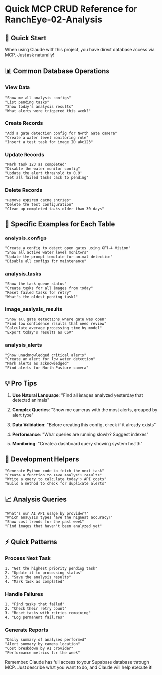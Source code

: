 # Quick MCP CRUD Reference for RanchEye-02-Analysis

## 🚀 Quick Start

When using Claude with this project, you have direct database access via MCP. Just ask naturally!

## 📊 Common Database Operations

### View Data
```
"Show me all analysis configs"
"List pending tasks"
"Show today's analysis results"
"What alerts were triggered this week?"
```

### Create Records
```
"Add a gate detection config for North Gate camera"
"Create a water level monitoring rule"
"Insert a test task for image ID abc123"
```

### Update Records
```
"Mark task 123 as completed"
"Disable the water monitor config"
"Update the alert threshold to 0.9"
"Set all failed tasks back to pending"
```

### Delete Records
```
"Remove expired cache entries"
"Delete the test configuration"
"Clean up completed tasks older than 30 days"
```

## 🎯 Specific Examples for Each Table

### analysis_configs
```
"Create a config to detect open gates using GPT-4 Vision"
"Show all active water level monitors"
"Update the prompt template for animal detection"
"Disable all configs for maintenance"
```

### analysis_tasks
```
"Show the task queue status"
"Create tasks for all images from today"
"Reset failed tasks for retry"
"What's the oldest pending task?"
```

### image_analysis_results
```
"Show all gate detections where gate was open"
"Find low confidence results that need review"
"Calculate average processing time by model"
"Export today's results as CSV"
```

### analysis_alerts
```
"Show unacknowledged critical alerts"
"Create an alert for low water detection"
"Mark alerts as acknowledged"
"Find alerts for North Pasture camera"
```

## 💡 Pro Tips

1. **Use Natural Language**: "Find all images analyzed yesterday that detected animals"

2. **Complex Queries**: "Show me cameras with the most alerts, grouped by alert type"

3. **Data Validation**: "Before creating this config, check if it already exists"

4. **Performance**: "What queries are running slowly? Suggest indexes"

5. **Monitoring**: "Create a dashboard query showing system health"

## 🔧 Development Helpers

```
"Generate Python code to fetch the next task"
"Create a function to save analysis results"
"Write a query to calculate today's API costs"
"Build a method to check for duplicate alerts"
```

## 📈 Analysis Queries

```
"What's our AI API usage by provider?"
"Which analysis types have the highest accuracy?"
"Show cost trends for the past week"
"Find images that haven't been analyzed yet"
```

## ⚡ Quick Patterns

### Process Next Task
```
1. "Get the highest priority pending task"
2. "Update it to processing status"
3. "Save the analysis results"
4. "Mark task as completed"
```

### Handle Failures
```
1. "Find tasks that failed"
2. "Check their retry count"
3. "Reset tasks with retries remaining"
4. "Log permanent failures"
```

### Generate Reports
```
"Daily summary of analyses performed"
"Alert summary by camera location"
"Cost breakdown by AI provider"
"Performance metrics for the week"
```

Remember: Claude has full access to your Supabase database through MCP. Just describe what you want to do, and Claude will help execute it!